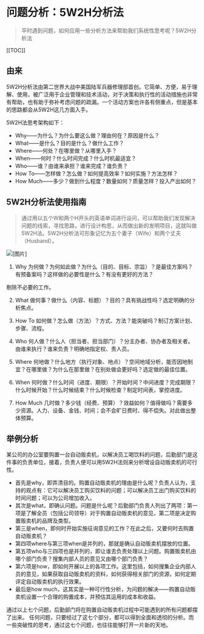 # 问题分析：5W2H分析法
> 平时遇到问题，如何应用一些分析方法来帮助我们系统性思考呢？5W2H分析法

[[TOC]]

## 由来
5W2H分析法由第二世界大战中美国陆军兵器修理部首创。它简单、方便，易于理解、使用，被广泛用于企业管理和技术活动，对于决策和执行性的活动措施也非常有帮助，也有助于弥补考虑问题的疏漏。一个活动方案也许各有侧重点，但是基本的思路都会从5W2H这几方面入手。

5W2H法思考架构如下：
- Why——为什么？为什么要这么做？理由何在？原因是什么？
- What——是什么？目的是什么？做什么工作？
- Where——何处？在哪里做？从哪里入手？
- When——何时？什么时间完成？什么时机最适宜？
- Who——谁？由谁来承担？谁来完成？谁负责？
- How To——怎样做？怎么做？如何提高效率？如何实施？方法怎样？
- How Much——多少？做到什么程度？数量如何？质量怎样？投入产出如何？

## 5W2H分析法使用指南
> 通过用以五个W和两个H开头的英语单词进行设问，可以帮助我们发现解决问题的线索，寻找思路，进行设计构思，从而做出新的发明项目，这就叫做5W2H法。5W2H分析法可形象记忆为五个妻子（Wife）和两个丈夫（Husband）。

![[图片]](/img/team/person/5w2h-1.png)

1. Why
为何做？为何如此做？为什么（目的、目标、宗旨）？是最佳方案吗？有预备案吗？这样做的必要性是什么？有没有更好的方法？

剔除不必要的工作。

2. What
做何事？做什么（内容、标题）？目的？具有挑战性吗？选定明确的分析焦点。

3. How To
如何做？怎么做（方法）？方式、方法？能突破吗？制订方案计划、步骤、流程。

4. Who
何人做？什么人（担当者、担当部门）？分主办者、协办者及相关者。由谁来执行？谁来负责？明确地指定权、责人员。

5. Where
何地做？什么地方（执行对象、地点）？空间地域分析，能否因地制宜？在哪里做？为什么在那里做？在别处做会更好吗？选定做的最佳位置。

6. When
何时做？什么时间（进度、期限）？开始时间？中间进度？完成期限？什么时候开始？什么时候结束？什么时候检查？制定时间表，掌控进度。

7. How Much
几时做？多少钱（经费、预算）？效益如何？值得做吗？需要多少资源。人力、设备、金钱、时间；会不会旷日费时、得不偿失。对此做出整体预算。

## 举例分析
某公司的办公室要购置一台自动贩卖机，以解决员工喝饮料的问题，后勤部门是这件事的负责单位，接着，负责人便可以用5W2H法则来分析增设自动贩卖机的可行性。
- 首先是why，即弄清目的。购置自动贩卖机的理由是什么呢？负责人认为，支持的观点有：它可以解决员工购买饮料的问题；可以解决员工出门购买饮料的时间问题；可以为公司增加收入。
- 其次是what，即确认问题。问题是什么呢？后勤部门负责人列出了两项：第一项是了解全员（包括公司领导）对于购置自动贩卖机的意见，第二项是决定购置贩卖机的品牌及类型。
- 第三是when，即何时开始实施征询意见的工作？在此之后，又要何时去购置自动贩卖机？
- 第四项where与第三项when是并列的，那就是确认自动贩卖机摆放的位置。
- 第五项who与三四项也是并列的，即让谁去负责处理以上问题。购置贩卖机由哪个部门负责？搜集内部人员的意见又由哪个部门负责？
- 第六项是how，即如何开展以上的各项工作。这里包括，如何搜集企业内部人员的意见，如果获取自动贩卖机的资料，如何获得相关部门的资源，如何定期评定自动贩卖机的执行效果。
- 最后是how much，这其实是一种可行性分析，为问题的解决——购置自动贩卖机设置一个合理的购置成本，并预估其运用的成本和收益。


通过以上七个问题，后勤部门将在购置自动贩卖机过程中可能遇到的所有问题都摆了出来。
任何问题，只要经过了这七个部分，都可以得到全面和透彻的分析。而一些突破性的思考，通过这七个问题，也往往能够打开一片新的天地。
